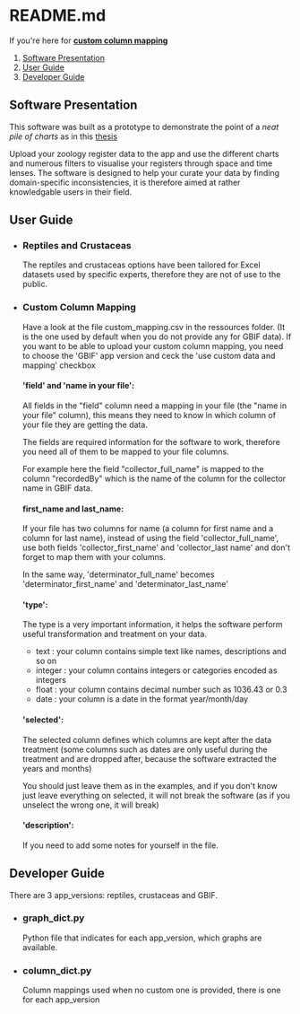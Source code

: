 # README.md

If you're here for **[custom column mapping](#custom-column-mapping)**

1. [Software Presentation](#software-presentation)
2. [User Guide](#user-guide)
3. [Developer Guide](#developer-guide)

## Software Presentation

This software was built as a prototype to demonstrate the point of a *neat pile of charts* as in this [thesis](no-link-yet)

Upload your zoology register data to the app and use the different charts and numerous filters to visualise your registers through space and time lenses.
The software is designed to help your curate your data by finding domain-specific inconsistencies, it is therefore aimed at rather knowledgable users in their field.

## User Guide

- ### Reptiles and Crustaceas

  The reptiles and crustaceas options have been tailored for Excel datasets used by specific experts, therefore they are not of use to the public.

- ### Custom Column Mapping

  Have a look at the file custom_mapping.csv in the ressources folder. (It is the one used by default when you do not provide any for GBIF data).
  If you want to be able to upload your custom column mapping, you need to choose the 'GBIF' app version and ceck the 'use custom data and mapping' checkbox

  #### 'field' and 'name in your file':
  All fields in the "field" column need a mapping in your file (the "name in your file" column), this means they need to know in which column of your file they are getting the data.

  The fields are required information for the software to work, therefore you need all of them to be mapped to your file columns.

  For example here the field "collector_full_name" is mapped to the column "recordedBy" which is the name of the column for the collector name in GBIF data.

  #### first_name and last_name:
  If your file has two columns for name (a column for first name and a column for last name), instead of using the field 'collector_full_name', use both fields 'collector_first_name' and 'collector_last name' and don't forget to map them with your columns.
  
  In the same way, 'determinator_full_name' becomes 'determinator_first_name' and 'determinator_last_name'


  #### 'type':
  The type is a very important information, it helps the software perform useful transformation and treatment on your data.
  - text : your column contains simple text like names, descriptions and so on
  - integer : your column contains integers or categories encoded as integers
  - float : your column contains decimal number such as 1036.43 or 0.3
  - date : your column is a date in the format year/month/day

  #### 'selected':
  The selected column defines which columns are kept after the data treatment (some columns such as dates are only useful during the treatment and are dropped after, because the software extracted the years and months)

  You should just leave them as in the examples, and if you don't know just leave everything on selected, it will not break the software (as if you unselect the wrong one, it will break)

  #### 'description':
  If you need to add some notes for yourself in the file.

## Developer Guide

  There are 3 app_versions: reptiles, crustaceas and GBIF.

- ### graph_dict.py
  Python file that indicates for each app_version, which graphs are available.

- ### column_dict.py
  Column mappings used when no custom one is provided, there is one for each app_version
